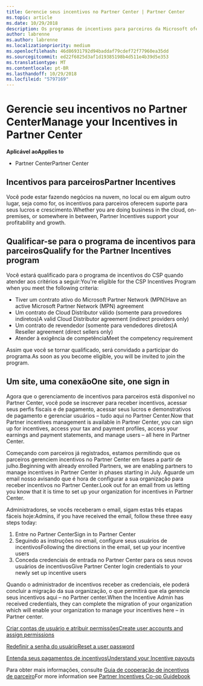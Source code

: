 ```yaml
---
title: Gerencie seus incentivos no Partner Center | Partner Center
ms.topic: article
ms.date: 10/29/2018
description: Os programas de incentivos para parceiros da Microsoft oferecem suporte para o lucro e o crescimento dos parceiros
author: labrenne
ms.author: labrenne
ms.localizationpriority: medium
ms.openlocfilehash: 46d86931792d94baddaf79cdef72f77960ea35dd
ms.sourcegitcommit: ed22f6825d3af1d19385198b4d511e4b39d5e353
ms.translationtype: MT
ms.contentlocale: pt-BR
ms.lasthandoff: 10/29/2018
ms.locfileid: "5797169"
---
```

# <a name="manage-your-incentives-in-partner-center"></a><span data-ttu-id="f186f-103">Gerencie seu incentivos no Partner Center</span><span class="sxs-lookup"><span data-stu-id="f186f-103">Manage your Incentives in Partner Center</span></span> 

**<span data-ttu-id="f186f-104">Aplicável ao</span><span class="sxs-lookup"><span data-stu-id="f186f-104">Applies to</span></span>**

-  <span data-ttu-id="f186f-105">Partner Center</span><span class="sxs-lookup"><span data-stu-id="f186f-105">Partner Center</span></span>

## <a name="partner-incentives"></a><span data-ttu-id="f186f-106">Incentivos para parceiros</span><span class="sxs-lookup"><span data-stu-id="f186f-106">Partner Incentives</span></span> 

<span data-ttu-id="f186f-107">Você pode estar fazendo negócios na nuvem, no local ou em algum outro lugar, seja como for, os incentivos para parceiros oferecem suporte para seus lucros e crescimento.</span><span class="sxs-lookup"><span data-stu-id="f186f-107">Whether you are doing business in the cloud, on-premises, or somewhere in between, Partner Incentives support your profitability and growth.</span></span>

## <a name="qualify-for-the-partner-incentives-program"></a><span data-ttu-id="f186f-108">Qualificar-se para o programa de incentivos para parceiros</span><span class="sxs-lookup"><span data-stu-id="f186f-108">Qualify for the Partner Incentives program</span></span>

<span data-ttu-id="f186f-109">Você estará qualificado para o programa de incentivos do CSP quando atender aos critérios a seguir:</span><span class="sxs-lookup"><span data-stu-id="f186f-109">You're eligible for the CSP Incentives Program when you meet the following criteria:</span></span>

-   <span data-ttu-id="f186f-110">Tiver um contrato ativo do Microsoft Partner Network (MPN)</span><span class="sxs-lookup"><span data-stu-id="f186f-110">Have an active Microsoft Partner Network (MPN) agreement</span></span> 
-   <span data-ttu-id="f186f-111">Um contrato de Cloud Distributor válido (somente para provedores indiretos)</span><span class="sxs-lookup"><span data-stu-id="f186f-111">A valid Cloud Distributor agreement (indirect providers only)</span></span>
-   <span data-ttu-id="f186f-112">Um contrato de revendedor (somente para vendedores diretos)</span><span class="sxs-lookup"><span data-stu-id="f186f-112">A Reseller agreement (direct sellers only)</span></span>
-   <span data-ttu-id="f186f-113">Atender à exigência de competência</span><span class="sxs-lookup"><span data-stu-id="f186f-113">Meet the competency requirement</span></span>

<span data-ttu-id="f186f-114">Assim que você se tornar qualificado, será convidado a participar do programa.</span><span class="sxs-lookup"><span data-stu-id="f186f-114">As soon as you become eligible, you will be invited to join the program.</span></span>

## <a name="one-site-one-sign-in"></a><span data-ttu-id="f186f-115">Um site, uma conexão</span><span class="sxs-lookup"><span data-stu-id="f186f-115">One site, one sign in</span></span>

<span data-ttu-id="f186f-116">Agora que o gerenciamento de incentivos para parceiros está disponível no Partner Center, você pode se inscrever para receber incentivos, acessar seus perfis fiscais e de pagamento, acessar seus lucros e demonstrativos de pagamento e gerenciar usuários – tudo aqui no Partner Center.</span><span class="sxs-lookup"><span data-stu-id="f186f-116">Now that Partner incentives management is available in Partner Center, you can sign up for incentives, access your tax and payment profiles, access your earnings and payment statements, and manage users – all here in Partner Center.</span></span> 

<span data-ttu-id="f186f-117">Começando com parceiros já registrados, estamos permitindo que os parceiros gerenciem incentivos no Partner Center em fases a partir de julho.</span><span class="sxs-lookup"><span data-stu-id="f186f-117">Beginning with already enrolled Partners, we are enabling partners to manage incentives in Partner Center in phases starting in July.</span></span> <span data-ttu-id="f186f-118">Aguarde um email nosso avisando que é hora de configurar a sua organização para receber incentivos no Partner Center.</span><span class="sxs-lookup"><span data-stu-id="f186f-118">Look out for an email from us letting you know that it is time to set up your organization for incentives in Partner Center.</span></span> 

<span data-ttu-id="f186f-119">Administradores, se vocês receberam o email, sigam estas três etapas fáceis hoje:</span><span class="sxs-lookup"><span data-stu-id="f186f-119">Admins, if you have received the email, follow these three easy steps today:</span></span>

1.  <span data-ttu-id="f186f-120">Entre no Partner Center</span><span class="sxs-lookup"><span data-stu-id="f186f-120">Sign in to Partner Center</span></span> 
2.  <span data-ttu-id="f186f-121">Seguindo as instruções no email, configure seus usuários de incentivos</span><span class="sxs-lookup"><span data-stu-id="f186f-121">Following the directions in the email, set up your incentive users</span></span> 
3.  <span data-ttu-id="f186f-122">Conceda credenciais de entrada no Partner Center para os seus novos usuários de incentivos</span><span class="sxs-lookup"><span data-stu-id="f186f-122">Give Partner Center login credentials to your newly set up incentive users</span></span>

<span data-ttu-id="f186f-123">Quando o administrador de incentivos receber as credenciais, ele poderá concluir a migração da sua organização, o que permitirá que ela gerencie seus incentivos aqui – no Partner center.</span><span class="sxs-lookup"><span data-stu-id="f186f-123">When the Incentive Admin has received credentials, they can complete the migration of your organization which will enable your organization to manage your incentives here – in Partner center.</span></span>


[<span data-ttu-id="f186f-124">Criar contas de usuário e atribuir permissões</span><span class="sxs-lookup"><span data-stu-id="f186f-124">Create user accounts and assign permissions</span></span>](create-user-accounts-and-set-permissions.md)

[<span data-ttu-id="f186f-125">Redefinir a senha do usuário</span><span class="sxs-lookup"><span data-stu-id="f186f-125">Reset a user password</span></span>](reset-a-user-password.md)

[<span data-ttu-id="f186f-126">Entenda seus pagamentos de incentivos</span><span class="sxs-lookup"><span data-stu-id="f186f-126">Understand your Incentive payouts</span></span>](understand-incentive-payouts.md)

<span data-ttu-id="f186f-127">Para obter mais informações, consulte [Guia de cooperação de incentivos de parceiro](https://assets.microsoft.com/coop-guidebook.pdf)</span><span class="sxs-lookup"><span data-stu-id="f186f-127">For more information see [Partner Incentives Co-op Guidebook](https://assets.microsoft.com/coop-guidebook.pdf)</span></span>
